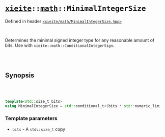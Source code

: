# [`xieite`](../../README.md)`::`[`math`](../../docs/math.md)`::MinimalIntegerSize`
Defined in header [`<xieite/math/MinimalIntegerSize.hpp>`](../../include/math/MinimalIntegerSize.hpp)

<br/>

Determines the minimal signed integer type for any reasonable amount of bits. Use with `xieite::math::ConditionalIntegerSign`.

<br/><br/>

## Synopsis

<br/><br/>

```cpp
template<std::size_t bits>
using MinimalIntegerSize = std::conditional_t<(bits * std::numeric_limits<unsigned char>::digits) <= sizeof(std::int8_t), std::int8_t, std::conditional_t<(bits * std::numeric_limits<unsigned char>::digits) <= sizeof(std::int16_t), std::int16_t, std::conditional_t<(bits * std::numeric_limits<unsigned char>::digits) <= sizeof(std::int32_t), std::int32_t, std::int64_t>>>;
```
### Template parameters
- `bits` - A `std::size_t` copy
